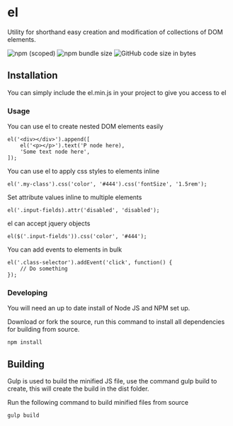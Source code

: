 # el
Utility for shorthand easy creation and modification of collections of DOM elements.

![npm (scoped)](https://img.shields.io/npm/v/@networkmonkey/el.svg)
![npm bundle size](https://img.shields.io/bundlephobia/min/@networkmonkey/el.svg)
![GitHub code size in bytes](https://img.shields.io/github/languages/code-size/NetworkMonk/el.svg)

## Installation
You can simply include the el.min.js in your project to give you access to el


### Usage

You can use el to create nested DOM elements easily
```
el('<div></div>').append([
    el('<p></p>').text('P node here),
    'Some text node here',
]);
```

You can use el to apply css styles to elements inline
```
el('.my-class').css('color', '#444').css('fontSize', '1.5rem');
```


Set attribute values inline to multiple elements
```
el('.input-fields).attr('disabled', 'disabled');
```

el can accept jquery objects
```
el($('.input-fields')).css('color', '#444');
```

You can add events to elements in bulk
```
el('.class-selector').addEvent('click', function() {
    // Do something
});
```

### Developing

You will need an up to date install of Node JS and NPM set up.

Download or fork the source, run this command to install all dependencies for building from source.
```
npm install
```


## Building
Gulp is used to build the minified JS file, use the command gulp build to create, this will create the build in the dist folder.

Run the following command to build minified files from source
```
gulp build
```